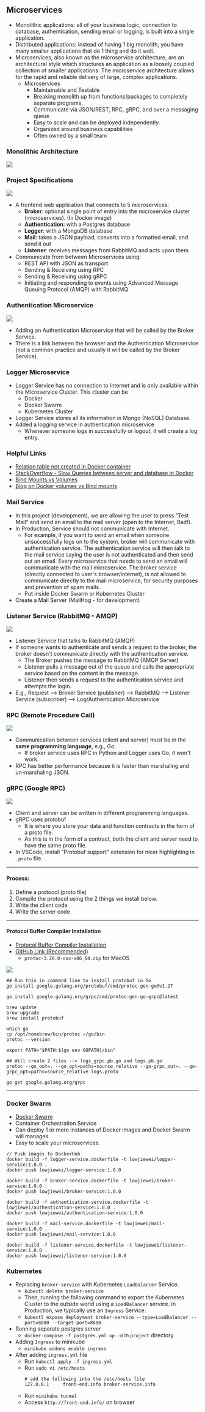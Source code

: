 ## Microservices

- Monolithic applications: all of your business logic, connection to database, authentication, sending email or logging, is built into a single application.
- Distributed applications: instead of having 1 big monolith, you have many smaller applications that do 1 thing and do it well.
- Microservices, also known as the microservice architecture, are an architectural style which structures an application as a loosely coupled collection of smaller applications. The microservice architecture allows for the rapid and reliable delivery of large, complex applications.
  - Microservices
    - Maintainable and Testable
    - Breaking monolith up from functions/packages to completely separate programs.
    - Communicate via JSON/REST, RPC, gRPC, and over a messaging queue
    - Easy to scale and can be deployed independently.
    - Organized around business capabilities
    - Often owned by a small team

### Monolithic Architecture

<img src="./diagrams/monolithic-project.png" />

### Project Specifications

<img src="./diagrams/microservice-project.png" />

- A frontend web application that connects to 5 microservices:
  - **Broker**: optional single point of entry into the microservice cluster (microservices). (In Docker image)
  - **Authentication**: with a Postgres database
  - **Logger**: with a MongoDB database
  - **Mail**: takes a JSON payload, converts into a formatted email, and send it out
  - **Listener**: receives messages from RabbitMQ and acts upon them
- Communicate from between Microservices using:
  - REST API with JSON as transport
  - Sending & Receiving using RPC
  - Sending & Receiving using gRPC
  - Initiating and responding to events using Advanced Message Queuing Protocol (AMQP) with RabbitMQ

### Authentication Microservice

<img src="./diagrams/authentication-microservice.png" />

- Adding an Authentication Microservice that will be called by the Broker Service.
- There is a link between the browser and the Authentication Microservice (not a common practice and usually it will be called by the Broker Service).

### Logger Microservice

- Logger Service has no connection to Internet and is only available within the Microservice Cluster. This cluster can be
  - Docker
  - Docker Swarm
  - Kubernetes Cluster
- Logger Service stores all its information in Mongo (NoSQL) Database.
- Added a logging service in authentication microservice
  - Whenever someone logs in successfully or logout, it will create a log entry.

### Helpful Links

- [Relation table not created in Docker container](https://rajyavardhan.medium.com/when-you-get-relation-does-not-exist-in-postgres-7ffb0c3c674b)
- [StackOverflow - Slow Queries between server and database in Docker](https://stackoverflow.com/questions/65875996/very-slow-queries-between-server-and-database-in-docker)
- [Bind Mounts vs Volumes](https://docs.docker.com/storage/volumes/)
- [Blog on Docker volumes vs Bind mounts](https://blog.logrocket.com/docker-volumes-vs-bind-mounts/)

### Mail Service

- In this project (development), we are allowing the user to press "Test Mail" and send an email to the mail server (open to the Internet, Bad!).
- In Production, Service should not communicate with Internet.
  - For example, if you want to send an email when someone unsuccessfully logs on to the system, broker will communicate with authentication service. The authentication service will then talk to the mail service saying the user is not authenticated and then send out an email. Every microservice that needs to send an email will communicate with the mail microservice. The broker service (directly connected to user's browser/internet), is not allowed to communicate directly to the mail microservice, for security purposes and prevention of spam mails.
  - Put inside Docker Swarm or Kubernetes Cluster
- Create a Mail Server (MailHog - for development)

### Listener Service (RabbitMQ - AMQP)

<img src="./diagrams/listener-service.png" />

- Listener Service that talks to RabbitMQ (AMQP)
- If someone wants to authenticate and sends a request to the broker, the broker doesn't communicate directly with the authentication service.
  - The Broker pushes the message to RabbitMQ (AMQP Server)
  - Listener pulls a message out of the queue and calls the appropriate service based on the content in the message.
  - Listener then sends a request to the authentication service and attempts the login.
- E.g., Request --> Broker Service (publisher) --> RabbitMQ --> Listener Service (subscriber) --> Log/Authentication Microservice

### RPC (Remote Procedure Call)

<img src="./diagrams/rpc-communication.png" />

- Communication between services (client and server) must be in the **same programming language**, e.g., Go.
  - If broker service uses RPC in Python and Logger uses Go, it won't work.
- RPC has better performance because it is faster than marshaling and un-marshaling JSON.

### gRPC (Google RPC)

<img src="./diagrams/grpc-communication.png" />

- Client and server can be written in different programming languages.
- gRPC uses protobuf
  - It is where you store your data and function contracts in the form of a proto file.
  - As this is in the form of a contract, both the client and server need to have the same proto file.
- In VSCode, install "Protobuf support" extension for nicer highlighting in `.proto` file.

---

#### Process:

1. Define a protocol (proto file)
2. Compile the protocol using the 2 things we install below.
3. Write the client code
4. Write the server code

---

#### Protocol Buffer Compiler Installation

- [Protocol Buffer Compiler Installation](https://grpc.io/docs/protoc-installation/)
- [GitHub Link (Recommended)](https://github.com/protocolbuffers/protobuf/releases)
  - `protoc-3.20.0-osx-x86_64.zip` for MacOS

<img src="./diagrams/setup-protoc.png" />

```
## Run this in command line to install protobuf in Go
go install google.golang.org/protobuf/cmd/protoc-gen-go@v1.27

go install google.golang.org/grpc/cmd/protoc-gen-go-grpc@latest

brew update
brew upgrade
brew install protobuf

which go
cp /opt/homebrew/bin/protoc ~/go/bin
protoc --version

export PATH="$PATH:$(go env GOPATH)/bin"

## Will create 2 files --> logs_grpc.pb.go and logs.pb.go
protoc --go_out=. --go_opt=paths=source_relative --go-grpc_out=. --go-grpc_opt=paths=source_relative logs.proto
```

```
go get google.golang.org/grpc
```

---

### Docker Swarm

- [Docker Swarm](https://docs.docker.com/engine/swarm/)
- Container Orchestration Service
- Can deploy 1 or more instances of Docker images and Docker Swarm will manages.
- Easy to scale your microservices.

```
// Push images to DockerHub
docker build -f logger-service.dockerfile -t lowjiewei/logger-service:1.0.0 .
docker push lowjiewei/logger-service:1.0.0

docker build -f broker-service.dockerfile -t lowjiewei/broker-service:1.0.0 .
docker push lowjiewei/broker-service:1.0.0

docker build -f authentication-service.dockerfile -t lowjiewei/authentication-service:1.0.0 .
docker push lowjiewei/authentication-service:1.0.0

docker build -f mail-service.dockerfile -t lowjiewei/mail-service:1.0.0 .
docker push lowjiewei/mail-service:1.0.0

docker build -f listener-service.dockerfile -t lowjiewei/listener-service:1.0.0 .
docker push lowjiewei/listener-service:1.0.0
```

### Kubernetes

- Replacing `broker-service` with Kubernetes `LoadBalancer` Service.
  - `kubectl delete broker-service`
  - Then, running the following command to export the Kubernetes Cluster to the outside world using a `LoadBalancer` service. In Production, we typically use an `Ingress` Service.
  - `kubectl expose deployment broker-service --type=LoadBalancer --port=8080 --target-port=8080`
- Running separate postgres server
  - `docker-compose -f postgres.yml up -d` in `project` directory
- Adding `Ingress` to minikube
  - `minikube addons enable ingress`
- After adding `ingress.yml` file
  - Run `kubectl apply -f ingress.yml`
  - Run `sudo vi /etc/hosts`
    ```
    # add the following into the /etc/hosts file
    127.0.0.1     front-end.info broker-service.info
    ```
  - Run `minikube tunnel`
  - Access `http://front-end.info/` on browser